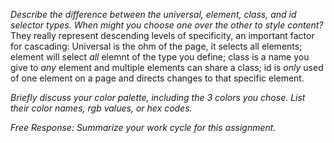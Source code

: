
*Describe the difference between the universal, element, class, and id selector types. When might you choose one over the other to style content?*
They really represent descending levels of specificity, an important factor for cascading:
Universal is the ohm of the page, it selects all elements;
element will select *all* elemnt of the type you define;
class is a name you give to *any* element and multiple elements can share a class;
id is *only* used of one element on a page and directs changes to that specific element.

*Briefly discuss your color palette, including the 3 colors you chose. List their color names, rgb values, or hex codes.*


*Free Response: Summarize your work cycle for this assignment.*

